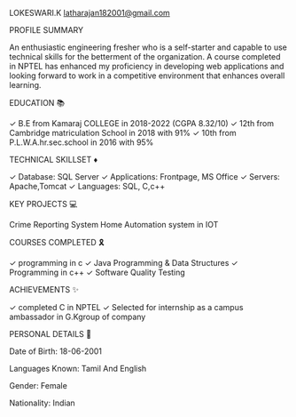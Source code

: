 LOKESWARI.K
latharajan182001@gmail.com


PROFILE SUMMARY

An enthusiastic engineering fresher who is a self-starter and capable to use technical skills for the betterment of the organization. A course completed in NPTEL has enhanced my proficiency in developing web applications and looking forward to work in a competitive environment that enhances overall learning.

EDUCATION 📚

✓ B.E from Kamaraj COLLEGE in 2018-2022 (CGPA 8.32/10)
✓ 12th from Cambridge matriculation School in 2018 with 91%
✓ 10th from P.L.W.A.hr.sec.school in 2016 with 95%

TECHNICAL SKILLSET ♦

✓ Database: SQL Server
✓ Applications: Frontpage, MS Office
✓ Servers: Apache,Tomcat
✓ Languages: SQL, C,c++

KEY PROJECTS 💻 

Crime Reporting System
Home Automation system in IOT

COURSES COMPLETED 🎗

✓ programming in c
✓ Java Programming & Data Structures
✓ Programming in c++
✓ Software Quality Testing

ACHIEVEMENTS ✨

✓ completed C in NPTEL
✓ Selected for internship as a campus ambassador in G.Kgroup of company

PERSONAL DETAILS 📌

Date of Birth: 18-06-2001

Languages Known: Tamil And English

Gender: Female

Nationality: Indian



